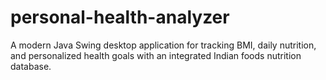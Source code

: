 # personal-health-analyzer
A modern Java Swing desktop application for tracking BMI, daily nutrition, and personalized health goals with an integrated Indian foods nutrition database.
